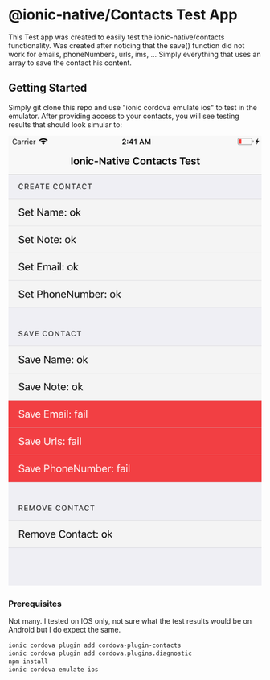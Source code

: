 # @ionic-native/Contacts Test App

This Test app was created to easily test the ionic-native/contacts functionality. Was created after noticing that the save() function did not work for emails, phoneNumbers, urls, ims, ... Simply everything that uses an array to save the contact his content.

## Getting Started

Simply git clone this repo and use "ionic cordova emulate ios" to test in the emulator. After providing access to your contacts, you will see testing results that should look simular to:

![alt text](https://raw.githubusercontent.com/Bramzor/ionic-native-contacts-tests/master/test_app_screenshot.png)

### Prerequisites

Not many. I tested on IOS only, not sure what the test results would be on Android but I do expect the same.

```
ionic cordova plugin add cordova-plugin-contacts
ionic cordova plugin add cordova.plugins.diagnostic
npm install
ionic cordova emulate ios
```
